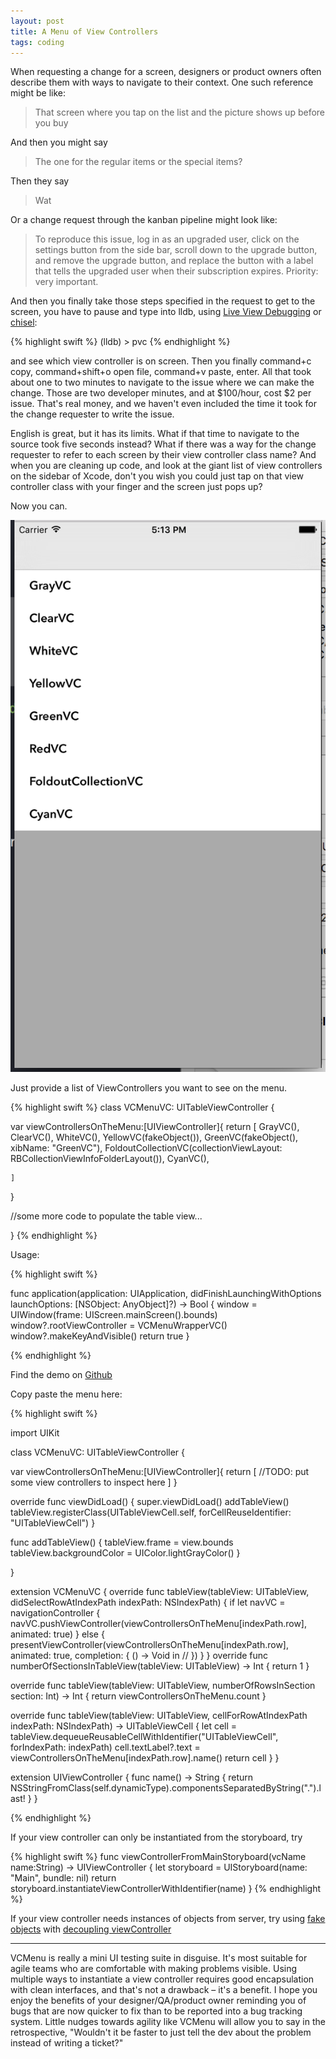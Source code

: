 ```yaml
---
layout: post
title: A Menu of View Controllers
tags: coding
---
```


When requesting a change for a screen, designers or product owners often describe them with ways to navigate to their context. One such reference might be like:

> That screen where you tap on the list and the picture shows up before you buy

And then you might say 

> The one for the regular items or the special items?

Then they say

> Wat

Or a change request through the kanban pipeline might look like:

> To reproduce this issue, log in as an upgraded user, click on the settings button from the side bar, scroll down to the upgrade button, and remove the upgrade button, and replace the button with a label that tells the upgraded user when their subscription expires. Priority: very important.

And then you finally take those steps specified in the request to get to the screen, you have to pause and type into lldb, using [Live View Debugging](http://www.raywenderlich.com/98356/view-debugging-in-xcode-6) or [chisel](https://github.com/facebook/chisel):

{% highlight swift %}
(lldb) > pvc
{% endhighlight %}

and see which view controller is on screen. Then you finally command+c copy, command+shift+o open file, command+v paste, enter. All that took about one to two minutes to navigate to the issue where we can make the change. Those are two developer minutes, and at $100/hour, cost $2 per issue. That's real money, and we haven't even included the time it took for the change requester to write the issue.

English is great, but it has its limits. What if that time to navigate to the source took five seconds instead? What if there was a way for the change requester to refer to each screen by their view controller class name? And when you are cleaning up code, and look at the giant list of view controllers on the sidebar of Xcode, don't you wish you could just tap on that view controller class with your finger and the screen just pops up?

Now you can. 

![VCMenu](/assets/vcmenu.png)

Just provide a list of ViewControllers you want to see on the menu.

{% highlight swift %}
class VCMenuVC: UITableViewController {
  
  var viewControllersOnTheMenu:[UIViewController]{
    return [
      GrayVC(),
      ClearVC(),
      WhiteVC(),
      YellowVC(fakeObject()),
      GreenVC(fakeObject(), xibName: "GreenVC"),
      FoldoutCollectionVC(collectionViewLayout: RBCollectionViewInfoFolderLayout()),
      CyanVC(),
      
    ]
  }

  //some more code to populate the table view...

}
{% endhighlight %}

Usage:

{% highlight swift %}

func application(application: UIApplication, didFinishLaunchingWithOptions launchOptions: [NSObject: AnyObject]?) -> Bool {
  window = UIWindow(frame: UIScreen.mainScreen().bounds)
  window?.rootViewController = VCMenuWrapperVC()
  window?.makeKeyAndVisible()
  return true
}

{% endhighlight %}


Find the demo on [Github](https://github.com/kimjune01/VCMenuVC)

Copy paste the menu here:

{% highlight swift %}

import UIKit

class VCMenuVC: UITableViewController {
  
  var viewControllersOnTheMenu:[UIViewController]{
    return [
      //TODO: put some view controllers to inspect here
    ]
  }
  
  override func viewDidLoad() {
    super.viewDidLoad()
    addTableView()
    tableView.registerClass(UITableViewCell.self, forCellReuseIdentifier: "UITableViewCell")
  }
  
  func addTableView() {
    tableView.frame = view.bounds
    tableView.backgroundColor = UIColor.lightGrayColor()
  }
  
}

extension VCMenuVC {
  override func tableView(tableView: UITableView, didSelectRowAtIndexPath indexPath: NSIndexPath) {
    if let navVC = navigationController {
      navVC.pushViewController(viewControllersOnTheMenu[indexPath.row], animated: true)
    } else {
      presentViewController(viewControllersOnTheMenu[indexPath.row], animated: true, completion: { () -> Void in
        //
      })
    }
  }
  override func numberOfSectionsInTableView(tableView: UITableView) -> Int { return 1 }
  
  override func tableView(tableView: UITableView, numberOfRowsInSection section: Int) -> Int { return viewControllersOnTheMenu.count }
  
  override func tableView(tableView: UITableView, cellForRowAtIndexPath indexPath: NSIndexPath) -> UITableViewCell {
    let cell = tableView.dequeueReusableCellWithIdentifier("UITableViewCell", forIndexPath: indexPath)
    cell.textLabel?.text = viewControllersOnTheMenu[indexPath.row].name()
    return cell
  }
}

extension UIViewController {
  func name() -> String {
    return  NSStringFromClass(self.dynamicType).componentsSeparatedByString(".").last!
  }
}

{% endhighlight %}

If your view controller can only be instantiated from the storyboard, try 

{% highlight swift %}
func viewControllerFromMainStoryboard(vcName name:String) -> UIViewController {
  let storyboard = UIStoryboard(name: "Main", bundle: nil)
  return storyboard.instantiateViewControllerWithIdentifier(name)
}
{% endhighlight %}

If your view controller needs instances of objects from server, try using [fake objects](https://www.wikiwand.com/en/Mock_object) with [decoupling viewController](/decoupling-a-viewcontroller)

***

VCMenu is really a mini UI testing suite in disguise. It's most suitable for agile teams who are comfortable with making problems visible. Using multiple ways to instantiate a view controller requires good encapsulation with clean interfaces, and that's not a drawback – it's a benefit. I hope you enjoy the benefits of your designer/QA/product owner reminding you of bugs that are now quicker to fix than to be reported into a bug tracking system. Little nudges towards agility like VCMenu will allow you to say in the retrospective, "Wouldn't it be faster to just tell the dev about the problem instead of writing a ticket?"



